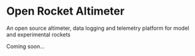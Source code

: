 # Open Rocket Altimeter
An open source altimeter, data logging and telemetry platform for model and experimental rockets

Coming soon...
